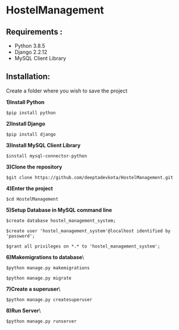 # HostelManagement

## Requirements :
* Python 3.8.5
* Django 2.2.12
* MySQL Client Library

## Installation:
Create a folder where you wish to save the project

**1)Install Python**
```
$pip install python
```

**2)Install Django**
```
$pip install django
```

**3)Install MySQL Client Library**
```
$install mysql-connector-python
```

**3)Clone the repository**
```
$git clone https://github.com/deeptadevkota/HostelManagement.git
```

**4)Enter the project**
```
$cd HostelManagement
```

**5)Setup Database in MySQL command line**
```
$create database hostel_management_system;
```
```
$create user 'hostel_management_system'@localhost identified by 'password';
```
```
$grant all privileges on *.* to 'hostel_management_system';
```

**6)Makemigrations to database**\
```
$python manage.py makemigrations
```
```
$python manage.py migrate
```

**7)Create a superuser**\
```
$python manage.py createsuperuser
```

**8)Run Server**\
```
$python manage.py runserver
```


